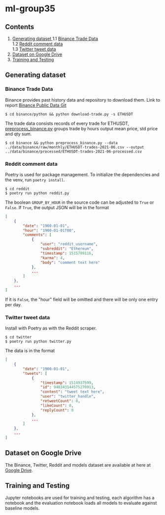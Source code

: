 # ml-group35

## Contents
1. [Generating dataset ](#generating-dataset)
  1.1 [Binance Trade Data](#binance-trade-data)  
  1.2 [Reddit comment data](#reddit-comment-data)  
  1.3 [Twitter tweet data](#twitter-tweet-data)  
2. [Dataset on Google Drive](#dataset-on-google-drive)
3. [Training and Testing](#training-and-testing)

## Generating dataset

### Binance Trade Data
Binance provides past history data and repository to download them. Link to report [Binance Public Data Git](https://github.com/binance/binance-public-data)
```
$ cd binance/python && python download-trade.py -s ETHUSDT
```

The trade data consists records of every trade for ETHUSDT, [preprocess_binance.py](binance/preprocess_binance.py) groups trade by hours output mean price, std price and qty sum.
```
$ cd binance && python preprocess_binance.py --data ../data/binance/raw/monthly/ETHUSDT-trades-2021-06.csv --output ../data/binance/processed/ETHUSDT-trades-2021-06-processed.csv
```


### Reddit comment data

Poetry is used for package management. To initialize the dependencies and the venv, run `poetry install`.

```
$ cd reddit
$ poetry run python reddit.py
```

The boolean `GROUP_BY_HOUR` in the source code can be adjusted to `True` or `False`. If `True`, the output JSON will be in the format

```json
[
	{
		"date": "1900-01-01",
		"hour": "1900-01-01T00",
		"comments": [
			{
				"user": "reddit_username",
				"subreddit": "Ethereum",
				"timestamp": 1515709116,
				"karma": 4,
				"body": "comment text here"
			},
			...
		]
	},
	...
]
```

If it is `False`, the "hour" field will be omitted and there will be only one entry per day.

### Twitter tweet data

Install with Poetry as with the Reddit scraper.

```
$ cd twitter
$ poetry run python twitter.py
```

The data is in the format

```json
[
	{
		"date": "1900-01-01",
		"tweets": [
			{
				"timestamp": 1514937599,
				"id": 948343144575270913,
				"content": "tweet text here",
				"user": "twitter_handle",
				"retweetCount": 0,
				"likeCount": 0,
				"replyCount": 0
			},
			...
		]
	},
	...
]
```

## Dataset on Google Drive
The Binance, Twitter, Reddit and models dataset are available at here at [Google Drive](https://drive.google.com/drive/folders/16DK3Qa521FzsuO13rmiQHnLaNB-tlbEe?usp=sharing).

## Training and Testing
Jupyter notebooks are used for training and testing, each algorithm has a notebook and the evaluation notebook loads all models to evaluate against baseline models.